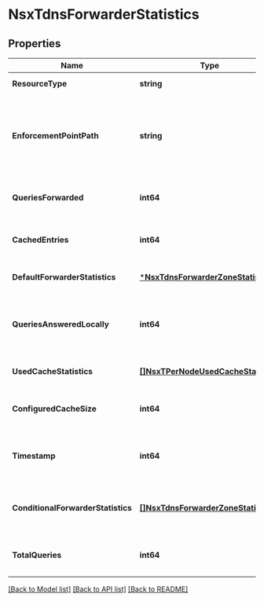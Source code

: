 # NsxTdnsForwarderStatistics

## Properties
Name | Type | Description | Notes
------------ | ------------- | ------------- | -------------
**ResourceType** | **string** |  | [default to null]
**EnforcementPointPath** | **string** | Policy path referencing the enforcement point from where the statistics are fetched.  | [optional] [default to null]
**QueriesForwarded** | **int64** | The total number of forwarded DNS queries | [optional] [default to null]
**CachedEntries** | **int64** | The total number of cached entries | [optional] [default to null]
**DefaultForwarderStatistics** | [***NsxTdnsForwarderZoneStatistics**](NsxTDNSForwarderZoneStatistics.md) |  | [optional] [default to null]
**QueriesAnsweredLocally** | **int64** | The total number of queries answered from local cache | [optional] [default to null]
**UsedCacheStatistics** | [**[]NsxTPerNodeUsedCacheStatistics**](NsxTPerNodeUsedCacheStatistics.md) | The statistics of used cache | [optional] [default to null]
**ConfiguredCacheSize** | **int64** | The configured cache size, in kb | [optional] [default to null]
**Timestamp** | **int64** | Time stamp of the current statistics, in ms | [optional] [default to null]
**ConditionalForwarderStatistics** | [**[]NsxTdnsForwarderZoneStatistics**](NsxTDNSForwarderZoneStatistics.md) | The statistics of conditional forwarder zones | [optional] [default to null]
**TotalQueries** | **int64** | The total number of received DNS queries | [optional] [default to null]

[[Back to Model list]](../README.md#documentation-for-models) [[Back to API list]](../README.md#documentation-for-api-endpoints) [[Back to README]](../README.md)

